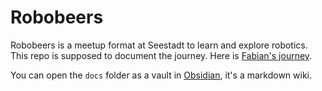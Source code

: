 # Robobeers

Robobeers is a meetup format at Seestadt to learn and explore robotics.
This repo is supposed to document the journey. Here is [Fabian's journey](https://github.com/fabiant7t/robobeers/blob/main/fabian/docs/Index.md).

You can open the `docs` folder as a vault in [Obsidian](https://obsidian.md/), it's a markdown wiki.
